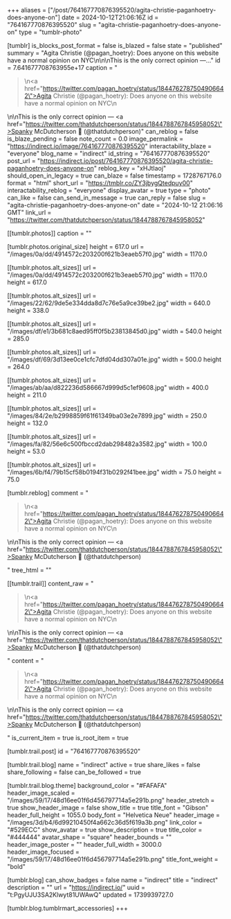 +++
aliases = ["/post/764167770876395520/agita-christie-paganhoetry-does-anyone-on"]
date = 2024-10-12T21:06:16Z
id = "764167770876395520"
slug = "agita-christie-paganhoetry-does-anyone-on"
type = "tumblr-photo"

[tumblr]
is_blocks_post_format = false
is_blazed = false
state = "published"
summary = "Agita Christie (@pagan_hoetry): Does anyone on this website have a normal opinion on NYC\n\n\nThis is the only correct opinion —..."
id = 7.641677708763955e+17
caption = "<blockquote><p>\n<a href=\"https://twitter.com/pagan_hoetry/status/1844762787504906642\">Agita Christie (@pagan_hoetry)</a>: Does anyone on this website have a normal opinion on NYC\n</p></blockquote>\n\nThis is the only correct opinion — <a href=\"https://twitter.com/thatdutchperson/status/1844788767845958052\">Spanky McDutcherson 🔸 (@thatdutchperson)</a>"
can_reblog = false
is_blaze_pending = false
note_count = 0.0
image_permalink = "https://indirect.io/image/764167770876395520"
interactability_blaze = "everyone"
blog_name = "indirect"
id_string = "764167770876395520"
post_url = "https://indirect.io/post/764167770876395520/agita-christie-paganhoetry-does-anyone-on"
reblog_key = "xHJtIaoj"
should_open_in_legacy = true
can_blaze = false
timestamp = 1728767176.0
format = "html"
short_url = "https://tmblr.co/ZY3jbygQtedpuy00"
interactability_reblog = "everyone"
display_avatar = true
type = "photo"
can_like = false
can_send_in_message = true
can_reply = false
slug = "agita-christie-paganhoetry-does-anyone-on"
date = "2024-10-12 21:06:16 GMT"
link_url = "https://twitter.com/thatdutchperson/status/1844788767845958052"

[[tumblr.photos]]
caption = ""

[tumblr.photos.original_size]
height = 617.0
url = "/images/0a/dd/4914572c203200f621b3eaeb57f0.jpg"
width = 1170.0

[[tumblr.photos.alt_sizes]]
url = "/images/0a/dd/4914572c203200f621b3eaeb57f0.jpg"
width = 1170.0
height = 617.0

[[tumblr.photos.alt_sizes]]
url = "/images/22/62/9de5e334dda8d7c76e5a9ce39be2.jpg"
width = 640.0
height = 338.0

[[tumblr.photos.alt_sizes]]
url = "/images/df/e1/3b681c8aed95ff0f5b23813845d0.jpg"
width = 540.0
height = 285.0

[[tumblr.photos.alt_sizes]]
url = "/images/df/69/3d13ee0ce1cfc7dfd04dd307a01e.jpg"
width = 500.0
height = 264.0

[[tumblr.photos.alt_sizes]]
url = "/images/ab/aa/d822236d586667d999d5c1ef9608.jpg"
width = 400.0
height = 211.0

[[tumblr.photos.alt_sizes]]
url = "/images/84/2e/b2998859f61f61349ba03e2e7899.jpg"
width = 250.0
height = 132.0

[[tumblr.photos.alt_sizes]]
url = "/images/fa/82/56e6c500fbccd2dab298482a3582.jpg"
width = 100.0
height = 53.0

[[tumblr.photos.alt_sizes]]
url = "/images/6b/f4/79b15cf58b0194f31b0292f41bee.jpg"
width = 75.0
height = 75.0

[tumblr.reblog]
comment = "<p><blockquote><p>\n<a href=\"https://twitter.com/pagan_hoetry/status/1844762787504906642\">Agita Christie (@pagan_hoetry)</a>: Does anyone on this website have a normal opinion on NYC\n</p></blockquote>\n\nThis is the only correct opinion — <a href=\"https://twitter.com/thatdutchperson/status/1844788767845958052\">Spanky McDutcherson 🔸 (@thatdutchperson)</a></p>"
tree_html = ""

[[tumblr.trail]]
content_raw = "<p><blockquote><p>\n<a href=\"https://twitter.com/pagan_hoetry/status/1844762787504906642\">Agita Christie (@pagan_hoetry)</a>: Does anyone on this website have a normal opinion on NYC\n</p></blockquote>\n\nThis is the only correct opinion — <a href=\"https://twitter.com/thatdutchperson/status/1844788767845958052\">Spanky McDutcherson 🔸 (@thatdutchperson)</a></p>"
content = "<p><blockquote><p>\n<a href=\"https://twitter.com/pagan_hoetry/status/1844762787504906642\">Agita Christie (@pagan_hoetry)</a>: Does anyone on this website have a normal opinion on NYC\n</p></blockquote>\n\nThis is the only correct opinion &mdash; <a href=\"https://twitter.com/thatdutchperson/status/1844788767845958052\">Spanky McDutcherson &#128312; (@thatdutchperson)</a></p>"
is_current_item = true
is_root_item = true

[tumblr.trail.post]
id = "764167770876395520"

[tumblr.trail.blog]
name = "indirect"
active = true
share_likes = false
share_following = false
can_be_followed = true

[tumblr.trail.blog.theme]
background_color = "#FAFAFA"
header_image_scaled = "/images/59/17/48d16ee01f6d456797714a5e291b.png"
header_stretch = true
show_header_image = false
show_title = true
title_font = "Gibson"
header_full_height = 1055.0
body_font = "Helvetica Neue"
header_image = "/images/3d/b4/6d99210450f4a662c36d5f619a3b.png"
link_color = "#529ECC"
show_avatar = true
show_description = true
title_color = "#444444"
avatar_shape = "square"
header_bounds = ""
header_image_poster = ""
header_full_width = 3000.0
header_image_focused = "/images/59/17/48d16ee01f6d456797714a5e291b.png"
title_font_weight = "bold"

[tumblr.blog]
can_show_badges = false
name = "indirect"
title = "indirect"
description = ""
url = "https://indirect.io/"
uuid = "t:PgyUJU3SA2Klwyt81UWAwQ"
updated = 1739939727.0

[tumblr.blog.tumblrmart_accessories]
+++
